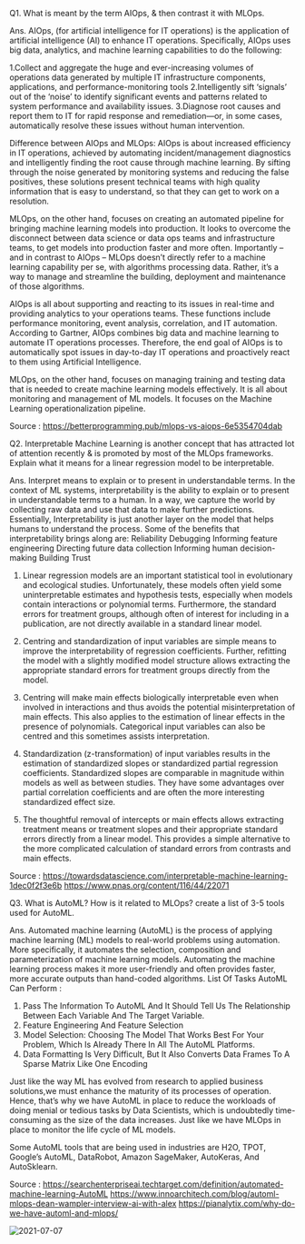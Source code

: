 Q1. What is meant by the term AIOps, & then contrast it with MLOps.

Ans.
AIOps, (for artificial intelligence for IT operations) is the application of artificial intelligence (AI) to enhance IT operations. Specifically, AIOps uses big data, analytics, and machine learning capabilities to do the following:

1.Collect and aggregate the huge and ever-increasing volumes of operations data generated by multiple IT infrastructure components, applications, and performance-monitoring tools
2.Intelligently sift ‘signals’ out of the ‘noise’ to identify significant events and patterns related to system performance and availability issues.
3.Diagnose root causes and report them to IT for rapid response and remediation—or, in some cases, automatically resolve these issues without human intervention.

Difference between AIOps and MLOps:
AIOps is about increased efficiency in IT operations, achieved by automating incident/management  diagnostics and intelligently finding the root cause through machine learning. By sifting through the noise generated by monitoring systems and reducing the false positives, these solutions present technical teams with high quality information that is easy to understand, so that they can get to work on a resolution.

MLOps, on the other hand, focuses on creating an automated pipeline for bringing machine learning models into production. It looks to overcome the disconnect between data science or data ops teams and infrastructure teams, to get models into production faster and more often. Importantly – and in contrast to AIOps – MLOps doesn’t directly refer to a machine learning capability per se, with algorithms processing data. Rather, it’s a way to manage and streamline the building, deployment and maintenance of those algorithms.

AIOps is all about supporting and reacting to its issues in real-time and providing analytics to your operations teams. These functions include performance monitoring, event analysis, correlation, and IT automation. According to Gartner, AIOps combines big data and machine learning to automate IT operations processes. Therefore, the end goal of AIOps is to automatically spot issues in day-to-day IT operations and proactively react to them using Artificial Intelligence.

MLOps, on the other hand, focuses on managing training and testing data that is needed to create machine learning models effectively. It is all about monitoring and management of ML models. It focuses on the Machine Learning operationalization pipeline.

Source : https://betterprogramming.pub/mlops-vs-aiops-6e5354704dab

Q2. Interpretable Machine Learning is another concept that has attracted lot of attention recently & is promoted by most of the MLOps frameworks. Explain what it means for a linear regression model to be interpretable.

Ans.
Interpret means to explain or to present in understandable terms. In the context of ML systems, interpretability is the ability to explain or to present in understandable terms to a human. In a way, we capture the world by collecting raw data and use that data to make further predictions. Essentially, Interpretability is just another layer on the model that helps humans to understand the process.
Some of the benefits that interpretability brings along are:
Reliability
Debugging
Informing feature engineering
Directing future data collection
Informing human decision-making
Building Trust

1. Linear regression models are an important statistical tool in evolutionary and ecological studies. Unfortunately, these models often yield some uninterpretable estimates and hypothesis tests, especially when models contain interactions or polynomial terms. Furthermore, the standard errors for treatment groups, although often of interest for including in a publication, are not directly available in a standard linear model.

2. Centring and standardization of input variables are simple means to improve the interpretability of regression coefficients. Further, refitting the model with a slightly modified model structure allows extracting the appropriate standard errors for treatment groups directly from the model.

3. Centring will make main effects biologically interpretable even when involved in interactions and thus avoids the potential misinterpretation of main effects. This also applies to the estimation of linear effects in the presence of polynomials. Categorical input variables can also be centred and this sometimes assists interpretation.

4. Standardization (z-transformation) of input variables results in the estimation of standardized slopes or standardized partial regression coefficients. Standardized slopes are comparable in magnitude within models as well as between studies. They have some advantages over partial correlation coefficients and are often the more interesting standardized effect size.

5. The thoughtful removal of intercepts or main effects allows extracting treatment means or treatment slopes and their appropriate standard errors directly from a linear model. This provides a simple alternative to the more complicated calculation of standard errors from contrasts and main effects.

Source : https://towardsdatascience.com/interpretable-machine-learning-1dec0f2f3e6b
         https://www.pnas.org/content/116/44/22071
         
Q3. What is AutoML? How is it related to MLOps? create a list of 3-5 tools used for AutoML.

Ans.
Automated machine learning (AutoML) is the process of applying machine learning (ML) models to real-world problems using automation. More specifically, it automates the selection, composition and parameterization of machine learning models. Automating the machine learning process makes it more user-friendly and often provides faster, more accurate outputs than hand-coded algorithms.
List Of Tasks AutoML Can Perform :
1. Pass The Information To AutoML And It Should Tell Us The Relationship Between Each Variable And The Target Variable.
2. Feature Engineering And Feature Selection
3. Model Selection: Choosing The Model That Works Best For Your Problem, Which Is Already There In All The AutoML Platforms.
4. Data Formatting Is Very Difficult, But It Also Converts Data Frames To A Sparse Matrix Like One Encoding

Just like the way ML has evolved from research to applied business solutions,we must enhance the maturity of its processes of operation. Hence, that’s why we have AutoML in place to reduce the workloads of doing menial or tedious tasks by Data Scientists, which is undoubtedly time-consuming as the size of the data increases. Just like we have MLOps in place to monitor the life cycle of ML models. 

Some AutoML tools that are being used in industries are H2O, TPOT, Google’s AutoML, DataRobot, Amazon SageMaker, AutoKeras, And AutoSklearn.

Source : https://searchenterpriseai.techtarget.com/definition/automated-machine-learning-AutoML
         https://www.innoarchitech.com/blog/automl-mlops-dean-wampler-interview-ai-with-alex
         https://pianalytix.com/why-do-we-have-automl-and-mlops/
         
         
         
![2021-07-07](https://user-images.githubusercontent.com/62051958/124745162-231c7a00-df3d-11eb-9774-3b9e6752629d.png)         
                  
